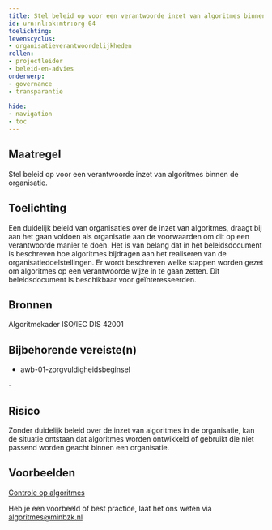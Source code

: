 ```yaml
---
title: Stel beleid op voor een verantwoorde inzet van algoritmes binnen de organisatie. 
id: urn:nl:ak:mtr:org-04
toelichting: 
levenscyclus:
- organisatieverantwoordelijkheden
rollen:
- projectleider
- beleid-en-advies
onderwerp: 
- governance
- transparantie
  
hide:
- navigation
- toc
---
```

<!-- tags -->

## Maatregel

Stel beleid op voor een verantwoorde inzet van algoritmes binnen de organisatie. 

## Toelichting
Een duidelijk beleid van organisaties over de inzet van algoritmes, draagt bij aan het gaan voldoen als organisatie aan de voorwaarden om dit op een verantwoorde manier te doen.
Het is van belang dat in het beleidsdocument is beschreven hoe algoritmes bijdragen aan het realiseren van de organisatiedoelstellingen.
Er wordt beschreven welke stappen worden gezet om algoritmes op een verantwoorde wijze in te gaan zetten. 
Dit beleidsdocument is beschikbaar voor geïnteresseerden. 

## Bronnen
Algoritmekader
ISO/IEC DIS 42001

## Bijbehorende vereiste(n)
<!-- Hier volgt een lijst met vereisten op basis van de in de metadata ingevulde vereiste -->
- awb-01-zorgvuldigheidsbeginsel

-<!-- Let op! onderstaande regel met 'list_vereisten_on_maatregelen_page' niet weghalen! Deze maakt automatisch een lijst van bijbehorende verseisten op basis van de metadata  -->
<!-- list_vereisten_on_maatregelen_page -->

## Risico 
Zonder duidelijk beleid over de inzet van algoritmes in de organisatie, kan de situatie ontstaan dat algoritmes worden ontwikkeld of gebruikt die niet passend worden geacht binnen een organisatie. 

## Voorbeelden
[Controle op algoritmes](https://www.google.com/url?sa=t&rct=j&q=&esrc=s&source=web&cd=&ved=2ahUKEwjJr-7HwtSJAxWN8rsIHaOPNmkQFnoECBQQAw&url=https%3A%2F%2Fassets.amsterdam.nl%2Fpublish%2Fpages%2F1053010%2Fhandreiking_algoritmen.pdf&usg=AOvVaw3xCc4gbijZmLQayb7o02Pf&opi=89978449)

Heb je een voorbeeld of best practice, laat het ons weten via algoritmes@minbzk.nl
